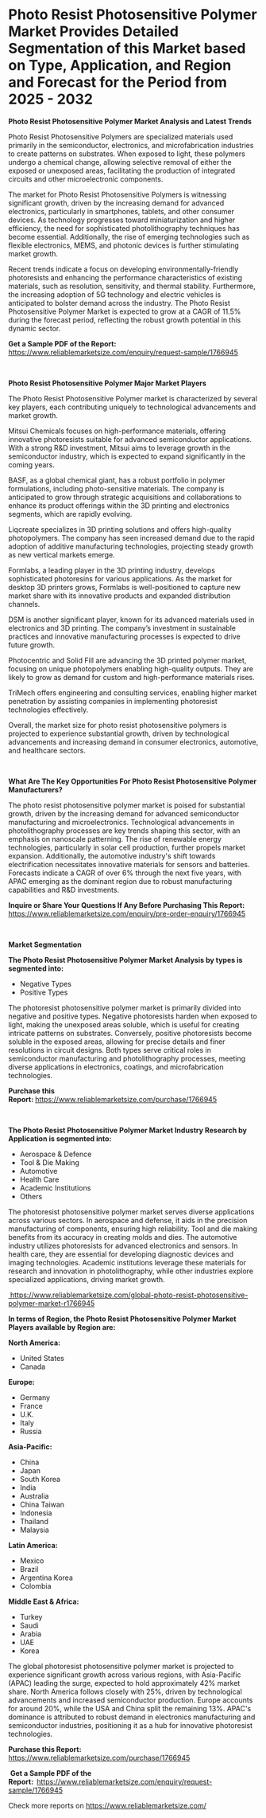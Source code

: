 <p><h1>Photo Resist Photosensitive Polymer Market Provides Detailed Segmentation of this Market based on Type, Application, and Region and Forecast for the Period from 2025 - 2032</h1></p><p><strong>Photo Resist Photosensitive Polymer Market Analysis and Latest Trends</strong></p>
<p><p>Photo Resist Photosensitive Polymers are specialized materials used primarily in the semiconductor, electronics, and microfabrication industries to create patterns on substrates. When exposed to light, these polymers undergo a chemical change, allowing selective removal of either the exposed or unexposed areas, facilitating the production of integrated circuits and other microelectronic components.</p><p>The market for Photo Resist Photosensitive Polymers is witnessing significant growth, driven by the increasing demand for advanced electronics, particularly in smartphones, tablets, and other consumer devices. As technology progresses toward miniaturization and higher efficiency, the need for sophisticated photolithography techniques has become essential. Additionally, the rise of emerging technologies such as flexible electronics, MEMS, and photonic devices is further stimulating market growth.</p><p>Recent trends indicate a focus on developing environmentally-friendly photoresists and enhancing the performance characteristics of existing materials, such as resolution, sensitivity, and thermal stability. Furthermore, the increasing adoption of 5G technology and electric vehicles is anticipated to bolster demand across the industry. The Photo Resist Photosensitive Polymer Market is expected to grow at a CAGR of 11.5% during the forecast period, reflecting the robust growth potential in this dynamic sector.</p></p>
<p><strong>Get a Sample PDF of the Report:&nbsp;</strong> <a href="https://www.reliablemarketsize.com/enquiry/request-sample/1766945?utm_campaign=1903&utm_medium=2&utm_source=Github&utm_content=ia&utm_term=02022025&utm_id=photo-resist-photosensitive-polymer">https://www.reliablemarketsize.com/enquiry/request-sample/1766945</a></p>
<p>&nbsp;</p>
<p><strong>Photo Resist Photosensitive Polymer Major Market Players</strong></p>
<p><p>The Photo Resist Photosensitive Polymer market is characterized by several key players, each contributing uniquely to technological advancements and market growth. </p><p>Mitsui Chemicals focuses on high-performance materials, offering innovative photoresists suitable for advanced semiconductor applications. With a strong R&D investment, Mitsui aims to leverage growth in the semiconductor industry, which is expected to expand significantly in the coming years.</p><p>BASF, as a global chemical giant, has a robust portfolio in polymer formulations, including photo-sensitive materials. The company is anticipated to grow through strategic acquisitions and collaborations to enhance its product offerings within the 3D printing and electronics segments, which are rapidly evolving.</p><p>Liqcreate specializes in 3D printing solutions and offers high-quality photopolymers. The company has seen increased demand due to the rapid adoption of additive manufacturing technologies, projecting steady growth as new vertical markets emerge.</p><p>Formlabs, a leading player in the 3D printing industry, develops sophisticated photoresins for various applications. As the market for desktop 3D printers grows, Formlabs is well-positioned to capture new market share with its innovative products and expanded distribution channels.</p><p>DSM is another significant player, known for its advanced materials used in electronics and 3D printing. The company’s investment in sustainable practices and innovative manufacturing processes is expected to drive future growth.</p><p>Photocentric and Solid Fill are advancing the 3D printed polymer market, focusing on unique photopolymers enabling high-quality outputs. They are likely to grow as demand for custom and high-performance materials rises.</p><p>TriMech offers engineering and consulting services, enabling higher market penetration by assisting companies in implementing photoresist technologies effectively.</p><p>Overall, the market size for photo resist photosensitive polymers is projected to experience substantial growth, driven by technological advancements and increasing demand in consumer electronics, automotive, and healthcare sectors.</p></p>
<p>&nbsp;</p>
<p><strong>What Are The Key Opportunities For Photo Resist Photosensitive Polymer Manufacturers?</strong></p>
<p><p>The photo resist photosensitive polymer market is poised for substantial growth, driven by the increasing demand for advanced semiconductor manufacturing and microelectronics. Technological advancements in photolithography processes are key trends shaping this sector, with an emphasis on nanoscale patterning. The rise of renewable energy technologies, particularly in solar cell production, further propels market expansion. Additionally, the automotive industry's shift towards electrification necessitates innovative materials for sensors and batteries. Forecasts indicate a CAGR of over 6% through the next five years, with APAC emerging as the dominant region due to robust manufacturing capabilities and R&D investments.</p></p>
<p><strong>Inquire or Share Your Questions If Any Before Purchasing This Report:</strong> <a href="https://www.reliablemarketsize.com/enquiry/pre-order-enquiry/1766945?utm_campaign=1903&utm_medium=2&utm_source=Github&utm_content=ia&utm_term=02022025&utm_id=photo-resist-photosensitive-polymer">https://www.reliablemarketsize.com/enquiry/pre-order-enquiry/1766945</a></p>
<p>&nbsp;</p>
<p><strong>Market Segmentation</strong></p>
<p><strong>The Photo Resist Photosensitive Polymer Market Analysis by types is segmented into:</strong></p>
<p><ul><li>Negative Types</li><li>Positive Types</li></ul></p>
<p><p>The photoresist photosensitive polymer market is primarily divided into negative and positive types. Negative photoresists harden when exposed to light, making the unexposed areas soluble, which is useful for creating intricate patterns on substrates. Conversely, positive photoresists become soluble in the exposed areas, allowing for precise details and finer resolutions in circuit designs. Both types serve critical roles in semiconductor manufacturing and photolithography processes, meeting diverse applications in electronics, coatings, and microfabrication technologies.</p></p>
<p><strong>Purchase this Report:&nbsp;</strong><a href="https://www.reliablemarketsize.com/purchase/1766945?utm_campaign=1903&utm_medium=2&utm_source=Github&utm_content=ia&utm_term=02022025&utm_id=photo-resist-photosensitive-polymer">https://www.reliablemarketsize.com/purchase/1766945</a></p>
<p>&nbsp;</p>
<p><strong>The Photo Resist Photosensitive Polymer Market Industry Research by Application is segmented into:</strong></p>
<p><ul><li>Aerospace & Defence</li><li>Tool & Die Making</li><li>Automotive</li><li>Health Care</li><li>Academic Institutions</li><li>Others</li></ul></p>
<p><p>The photoresist photosensitive polymer market serves diverse applications across various sectors. In aerospace and defense, it aids in the precision manufacturing of components, ensuring high reliability. Tool and die making benefits from its accuracy in creating molds and dies. The automotive industry utilizes photoresists for advanced electronics and sensors. In health care, they are essential for developing diagnostic devices and imaging technologies. Academic institutions leverage these materials for research and innovation in photolithography, while other industries explore specialized applications, driving market growth.</p></p>
<p><a href="https://www.reliablemarketsize.com/global-photo-resist-photosensitive-polymer-market-r1766945?utm_campaign=1903&utm_medium=2&utm_source=Github&utm_content=ia&utm_term=02022025&utm_id=photo-resist-photosensitive-polymer">&nbsp;https://www.reliablemarketsize.com/global-photo-resist-photosensitive-polymer-market-r1766945</a></p>
<p><strong>In terms of Region, the Photo Resist Photosensitive Polymer Market Players available by Region are:</strong></p>
<p>
    <p> <strong> North America: </strong>
        <ul>
            <li>United States</li>
            <li>Canada</li>
        </ul>
        </p> 
    <p> <strong> Europe: </strong>
        <ul>
            <li>Germany</li>
            <li>France</li>
            <li>U.K.</li>
            <li>Italy</li>
            <li>Russia</li>
        </ul>
        </p> 
    <p> <strong> Asia-Pacific: </strong>
        <ul>
            <li>China</li>
            <li>Japan</li>
            <li>South Korea</li>
            <li>India</li>
            <li>Australia</li>
            <li>China Taiwan</li>
            <li>Indonesia</li>
            <li>Thailand</li>
            <li>Malaysia</li>
        </ul>
        </p> 
    <p> <strong> Latin America: </strong>
        <ul>
            <li>Mexico</li>
            <li>Brazil</li>
            <li>Argentina Korea</li>
            <li>Colombia</li>
        </ul>
        </p> 
    <p> <strong> Middle East & Africa: </strong>
        <ul>
            <li>Turkey</li>
            <li>Saudi</li>
            <li>Arabia</li>
            <li>UAE</li>
            <li>Korea</li>
        </ul>
    </p>
    </p>
<p><p>The global photoresist photosensitive polymer market is projected to experience significant growth across various regions, with Asia-Pacific (APAC) leading the surge, expected to hold approximately 42% market share. North America follows closely with 25%, driven by technological advancements and increased semiconductor production. Europe accounts for around 20%, while the USA and China split the remaining 13%. APAC's dominance is attributed to robust demand in electronics manufacturing and semiconductor industries, positioning it as a hub for innovative photoresist technologies.</p></p>
<p><strong>Purchase this Report: </strong><a href="https://www.reliablemarketsize.com/purchase/1766945?utm_campaign=1903&utm_medium=2&utm_source=Github&utm_content=ia&utm_term=02022025&utm_id=photo-resist-photosensitive-polymer">https://www.reliablemarketsize.com/purchase/1766945</a></p>
<p>&nbsp;<strong>Get a Sample PDF of the Report:&nbsp;&nbsp;</strong><a href="https://www.reliablemarketsize.com/enquiry/request-sample/1766945?utm_campaign=1903&utm_medium=2&utm_source=Github&utm_content=ia&utm_term=02022025&utm_id=photo-resist-photosensitive-polymer">https://www.reliablemarketsize.com/enquiry/request-sample/1766945</a></p>
<p><strong></strong></p>
<p>Check more reports on <a href="https://www.reliablemarketsize.com/?utm_campaign=1903&utm_medium=2&utm_source=Github&utm_content=ia&utm_term=02022025&utm_id=photo-resist-photosensitive-polymer">https://www.reliablemarketsize.com/</a></p>